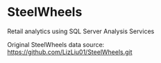 # SteelWheels

Retail analytics using SQL Server Analysis Services

Original SteelWheels data source: https://github.com/LizLiu01/SteelWheels.git 
